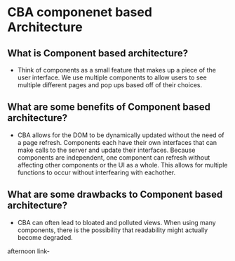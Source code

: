 # CBA componenet based Architecture

## What is Component based architecture?

* Think of components as a small feature that makes up a piece of the user interface. We use multiple components to allow users to see multiple different pages and pop ups based off of their choices.

## What are some benefits of Component based architecture?

* CBA allows for the DOM to be dynamically updated without the need of a page refresh. Components each have their own interfaces that can make calls to the server and update their interfaces. Because components are independent, one component can refresh without affecting other components or the UI as a whole. This allows for multiple functions to occur without interfearing with eachother.

## What are some drawbacks to Component based architecture?

* CBA can often lead to bloated and polluted views. When using many components, there is the possibility that readability might actually become degraded.

afternoon link- 